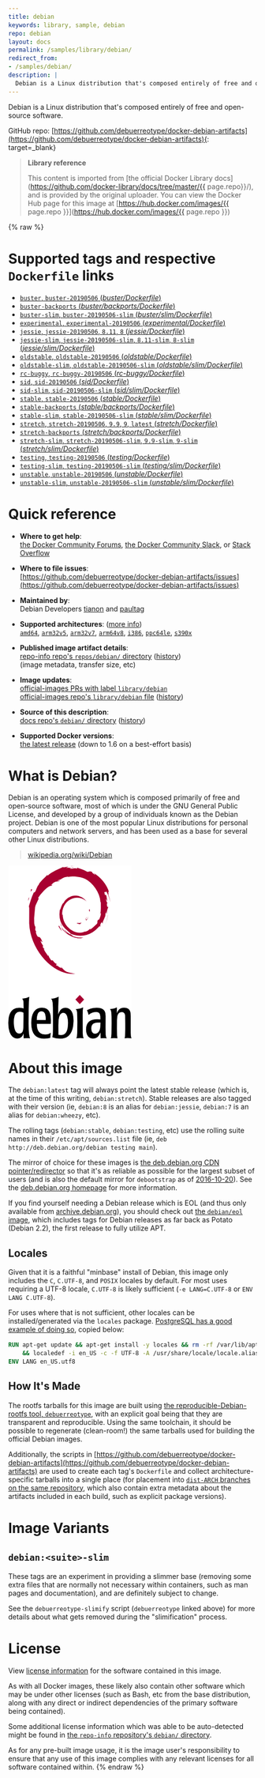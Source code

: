 ```yaml
---
title: debian
keywords: library, sample, debian
repo: debian
layout: docs
permalink: /samples/library/debian/
redirect_from:
- /samples/debian/
description: |
  Debian is a Linux distribution that's composed entirely of free and open-source software.
---
```


Debian is a Linux distribution that's composed entirely of free and open-source software.


GitHub repo: [https://github.com/debuerreotype/docker-debian-artifacts](https://github.com/debuerreotype/docker-debian-artifacts){: target=_blank}

> **Library reference**
>
> This content is imported from
> [the official Docker Library docs](https://github.com/docker-library/docs/tree/master/{{ page.repo}}/),
> and is provided by the original uploader. You can view the Docker Hub page for this image at
> [https://hub.docker.com/images/{{ page.repo }}](https://hub.docker.com/images/{{ page.repo }})

<!-- content begin -->
{% raw %}
<!--

********************************************************************************

WARNING:

    DO NOT EDIT "debian/README.md"

    IT IS AUTO-GENERATED

    (from the other files in "debian/" combined with a set of templates)

********************************************************************************

-->

# Supported tags and respective `Dockerfile` links

-	[`buster`, `buster-20190506` (*buster/Dockerfile*)](https://github.com/debuerreotype/docker-debian-artifacts/blob/fd138cb56a6a6a4fd9cb30c2acce9e8d9cccd28a/buster/Dockerfile)
-	[`buster-backports` (*buster/backports/Dockerfile*)](https://github.com/debuerreotype/docker-debian-artifacts/blob/fd138cb56a6a6a4fd9cb30c2acce9e8d9cccd28a/buster/backports/Dockerfile)
-	[`buster-slim`, `buster-20190506-slim` (*buster/slim/Dockerfile*)](https://github.com/debuerreotype/docker-debian-artifacts/blob/fd138cb56a6a6a4fd9cb30c2acce9e8d9cccd28a/buster/slim/Dockerfile)
-	[`experimental`, `experimental-20190506` (*experimental/Dockerfile*)](https://github.com/debuerreotype/docker-debian-artifacts/blob/fd138cb56a6a6a4fd9cb30c2acce9e8d9cccd28a/experimental/Dockerfile)
-	[`jessie`, `jessie-20190506`, `8.11`, `8` (*jessie/Dockerfile*)](https://github.com/debuerreotype/docker-debian-artifacts/blob/fd138cb56a6a6a4fd9cb30c2acce9e8d9cccd28a/jessie/Dockerfile)
-	[`jessie-slim`, `jessie-20190506-slim`, `8.11-slim`, `8-slim` (*jessie/slim/Dockerfile*)](https://github.com/debuerreotype/docker-debian-artifacts/blob/fd138cb56a6a6a4fd9cb30c2acce9e8d9cccd28a/jessie/slim/Dockerfile)
-	[`oldstable`, `oldstable-20190506` (*oldstable/Dockerfile*)](https://github.com/debuerreotype/docker-debian-artifacts/blob/fd138cb56a6a6a4fd9cb30c2acce9e8d9cccd28a/oldstable/Dockerfile)
-	[`oldstable-slim`, `oldstable-20190506-slim` (*oldstable/slim/Dockerfile*)](https://github.com/debuerreotype/docker-debian-artifacts/blob/fd138cb56a6a6a4fd9cb30c2acce9e8d9cccd28a/oldstable/slim/Dockerfile)
-	[`rc-buggy`, `rc-buggy-20190506` (*rc-buggy/Dockerfile*)](https://github.com/debuerreotype/docker-debian-artifacts/blob/fd138cb56a6a6a4fd9cb30c2acce9e8d9cccd28a/rc-buggy/Dockerfile)
-	[`sid`, `sid-20190506` (*sid/Dockerfile*)](https://github.com/debuerreotype/docker-debian-artifacts/blob/fd138cb56a6a6a4fd9cb30c2acce9e8d9cccd28a/sid/Dockerfile)
-	[`sid-slim`, `sid-20190506-slim` (*sid/slim/Dockerfile*)](https://github.com/debuerreotype/docker-debian-artifacts/blob/fd138cb56a6a6a4fd9cb30c2acce9e8d9cccd28a/sid/slim/Dockerfile)
-	[`stable`, `stable-20190506` (*stable/Dockerfile*)](https://github.com/debuerreotype/docker-debian-artifacts/blob/fd138cb56a6a6a4fd9cb30c2acce9e8d9cccd28a/stable/Dockerfile)
-	[`stable-backports` (*stable/backports/Dockerfile*)](https://github.com/debuerreotype/docker-debian-artifacts/blob/fd138cb56a6a6a4fd9cb30c2acce9e8d9cccd28a/stable/backports/Dockerfile)
-	[`stable-slim`, `stable-20190506-slim` (*stable/slim/Dockerfile*)](https://github.com/debuerreotype/docker-debian-artifacts/blob/fd138cb56a6a6a4fd9cb30c2acce9e8d9cccd28a/stable/slim/Dockerfile)
-	[`stretch`, `stretch-20190506`, `9.9`, `9`, `latest` (*stretch/Dockerfile*)](https://github.com/debuerreotype/docker-debian-artifacts/blob/fd138cb56a6a6a4fd9cb30c2acce9e8d9cccd28a/stretch/Dockerfile)
-	[`stretch-backports` (*stretch/backports/Dockerfile*)](https://github.com/debuerreotype/docker-debian-artifacts/blob/fd138cb56a6a6a4fd9cb30c2acce9e8d9cccd28a/stretch/backports/Dockerfile)
-	[`stretch-slim`, `stretch-20190506-slim`, `9.9-slim`, `9-slim` (*stretch/slim/Dockerfile*)](https://github.com/debuerreotype/docker-debian-artifacts/blob/fd138cb56a6a6a4fd9cb30c2acce9e8d9cccd28a/stretch/slim/Dockerfile)
-	[`testing`, `testing-20190506` (*testing/Dockerfile*)](https://github.com/debuerreotype/docker-debian-artifacts/blob/fd138cb56a6a6a4fd9cb30c2acce9e8d9cccd28a/testing/Dockerfile)
-	[`testing-slim`, `testing-20190506-slim` (*testing/slim/Dockerfile*)](https://github.com/debuerreotype/docker-debian-artifacts/blob/fd138cb56a6a6a4fd9cb30c2acce9e8d9cccd28a/testing/slim/Dockerfile)
-	[`unstable`, `unstable-20190506` (*unstable/Dockerfile*)](https://github.com/debuerreotype/docker-debian-artifacts/blob/fd138cb56a6a6a4fd9cb30c2acce9e8d9cccd28a/unstable/Dockerfile)
-	[`unstable-slim`, `unstable-20190506-slim` (*unstable/slim/Dockerfile*)](https://github.com/debuerreotype/docker-debian-artifacts/blob/fd138cb56a6a6a4fd9cb30c2acce9e8d9cccd28a/unstable/slim/Dockerfile)

# Quick reference

-	**Where to get help**:  
	[the Docker Community Forums](https://forums.docker.com/), [the Docker Community Slack](https://blog.docker.com/2016/11/introducing-docker-community-directory-docker-community-slack/), or [Stack Overflow](https://stackoverflow.com/search?tab=newest&q=docker)

-	**Where to file issues**:  
	[https://github.com/debuerreotype/docker-debian-artifacts/issues](https://github.com/debuerreotype/docker-debian-artifacts/issues)

-	**Maintained by**:  
	Debian Developers [tianon](https://qa.debian.org/developer.php?login=tianon) and [paultag](https://qa.debian.org/developer.php?login=paultag)

-	**Supported architectures**: ([more info](https://github.com/docker-library/official-images#architectures-other-than-amd64))  
	[`amd64`](https://hub.docker.com/r/amd64/debian/), [`arm32v5`](https://hub.docker.com/r/arm32v5/debian/), [`arm32v7`](https://hub.docker.com/r/arm32v7/debian/), [`arm64v8`](https://hub.docker.com/r/arm64v8/debian/), [`i386`](https://hub.docker.com/r/i386/debian/), [`ppc64le`](https://hub.docker.com/r/ppc64le/debian/), [`s390x`](https://hub.docker.com/r/s390x/debian/)

-	**Published image artifact details**:  
	[repo-info repo's `repos/debian/` directory](https://github.com/docker-library/repo-info/blob/master/repos/debian) ([history](https://github.com/docker-library/repo-info/commits/master/repos/debian))  
	(image metadata, transfer size, etc)

-	**Image updates**:  
	[official-images PRs with label `library/debian`](https://github.com/docker-library/official-images/pulls?q=label%3Alibrary%2Fdebian)  
	[official-images repo's `library/debian` file](https://github.com/docker-library/official-images/blob/master/library/debian) ([history](https://github.com/docker-library/official-images/commits/master/library/debian))

-	**Source of this description**:  
	[docs repo's `debian/` directory](https://github.com/docker-library/docs/tree/master/debian) ([history](https://github.com/docker-library/docs/commits/master/debian))

-	**Supported Docker versions**:  
	[the latest release](https://github.com/docker/docker-ce/releases/latest) (down to 1.6 on a best-effort basis)

# What is Debian?

Debian is an operating system which is composed primarily of free and open-source software, most of which is under the GNU General Public License, and developed by a group of individuals known as the Debian project. Debian is one of the most popular Linux distributions for personal computers and network servers, and has been used as a base for several other Linux distributions.

> [wikipedia.org/wiki/Debian](https://en.wikipedia.org/wiki/Debian)

![logo](https://raw.githubusercontent.com/docker-library/docs/b449be7df57e9ed9086bb5821bfb5d6cdc5d67a4/debian/logo.png)

# About this image

The `debian:latest` tag will always point the latest stable release (which is, at the time of this writing, `debian:stretch`). Stable releases are also tagged with their version (ie, `debian:8` is an alias for `debian:jessie`, `debian:7` is an alias for `debian:wheezy`, etc).

The rolling tags (`debian:stable`, `debian:testing`, etc) use the rolling suite names in their `/etc/apt/sources.list` file (ie, `deb http://deb.debian.org/debian testing main`).

The mirror of choice for these images is [the deb.debian.org CDN pointer/redirector](https://deb.debian.org) so that it's as reliable as possible for the largest subset of users (and is also the default mirror for `debootstrap` as of [2016-10-20](https://anonscm.debian.org/cgit/d-i/debootstrap.git/commit/?id=9e8bc60ad1ccf3a25ce7890526b70059f3e770de)). See the [deb.debian.org homepage](https://deb.debian.org) for more information.

If you find yourself needing a Debian release which is EOL (and thus only available from [archive.debian.org](http://archive.debian.org)), you should check out [the `debian/eol` image](https://hub.docker.com/r/debian/eol/), which includes tags for Debian releases as far back as Potato (Debian 2.2), the first release to fully utilize APT.

## Locales

Given that it is a faithful "minbase" install of Debian, this image only includes the `C`, `C.UTF-8`, and `POSIX` locales by default. For most uses requiring a UTF-8 locale, `C.UTF-8` is likely sufficient (`-e LANG=C.UTF-8` or `ENV LANG C.UTF-8`).

For uses where that is not sufficient, other locales can be installed/generated via the `locales` package. [PostgreSQL has a good example of doing so](https://github.com/docker-library/postgres/blob/69bc540ecfffecce72d49fa7e4a46680350037f9/9.6/Dockerfile#L21-L24), copied below:

```dockerfile
RUN apt-get update && apt-get install -y locales && rm -rf /var/lib/apt/lists/* \
	&& localedef -i en_US -c -f UTF-8 -A /usr/share/locale/locale.alias en_US.UTF-8
ENV LANG en_US.utf8
```

## How It's Made

The rootfs tarballs for this image are built using [the reproducible-Debian-rootfs tool, `debuerreotype`](https://github.com/debuerreotype/debuerreotype), with an explicit goal being that they are transparent and reproducible. Using the same toolchain, it should be possible to regenerate (clean-room!) the same tarballs used for building the official Debian images.

Additionally, the scripts in [https://github.com/debuerreotype/docker-debian-artifacts](https://github.com/debuerreotype/docker-debian-artifacts) are used to create each tag's `Dockerfile` and collect architecture-specific tarballs into a single place (for placement into [`dist-ARCH` branches on the same repository](https://github.com/debuerreotype/docker-debian-artifacts/branches), which also contain extra metadata about the artifacts included in each build, such as explicit package versions).

# Image Variants

## `debian:<suite>-slim`

These tags are an experiment in providing a slimmer base (removing some extra files that are normally not necessary within containers, such as man pages and documentation), and are definitely subject to change.

See the `debuerreotype-slimify` script (`debuerreotype` linked above) for more details about what gets removed during the "slimification" process.

# License

View [license information](https://www.debian.org/social_contract#guidelines) for the software contained in this image.

As with all Docker images, these likely also contain other software which may be under other licenses (such as Bash, etc from the base distribution, along with any direct or indirect dependencies of the primary software being contained).

Some additional license information which was able to be auto-detected might be found in [the `repo-info` repository's `debian/` directory](https://github.com/docker-library/repo-info/tree/master/repos/debian).

As for any pre-built image usage, it is the image user's responsibility to ensure that any use of this image complies with any relevant licenses for all software contained within.
{% endraw %}
